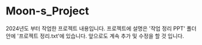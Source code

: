 # Moon-s_Project
2024년도 부터 작업한 프로젝트 내용입니다.
프로젝트에 설명은 '작업 정리 PPT' 폴더 안에 '프로젝트 정리.txt'에 있습니다.
앞으로도 계속 추가 및 수정을 할 것 입니다.
